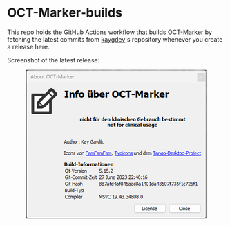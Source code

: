 # OCT-Marker-builds
This repo holds the GitHub Actions workflow that builds [OCT-Marker](https://github.com/neurodial/OCT-Marker) by fetching the latest commits from [kaygdev](https://github.com/kaygdev)'s repository whenever you create a release here.

Screenshot of the latest release:
<p align="center">
  <img src="https://raw.githubusercontent.com/fzhem/OCT-Marker-builds/refs/heads/main/screenshots/oct-marker-info.png" />
</p>
